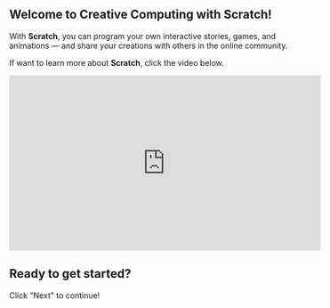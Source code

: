 ## Welcome to Creative Computing with Scratch!
With **Scratch**, you can program your own interactive stories, games, and animations — and share your creations with others in the online community.

If want to learn more about **Scratch**, click the video below.
<iframe width="560" height="315" src="https://www.youtube.com/embed/jXUZaf5D12A" title="YouTube video player" frameborder="0" allow="accelerometer; autoplay; clipboard-write; encrypted-media; gyroscope; picture-in-picture" allowfullscreen></iframe>

## Ready to get started?
Click "Next" to continue!